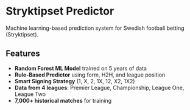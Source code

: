 # Stryktipset Predictor

Machine learning-based prediction system for Swedish football betting (Stryktipset).

## Features

- **Random Forest ML Model** trained on 5 years of data
- **Rule-Based Predictor** using form, H2H, and league position
- **Smart Signing Strategy** (1, X, 2, 1X, 12, X2, 1X2)
- **Data from 4 leagues**: Premier League, Championship, League One, League Two
- **7,000+ historical matches** for training


